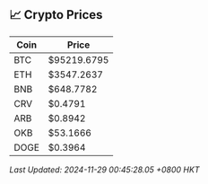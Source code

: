 ## 📈 Crypto Prices

| Coin | Price |
| ---- | ----- |
| BTC | $95219.6795 |
| ETH | $3547.2637 |
| BNB | $648.7782 |
| CRV | $0.4791 |
| ARB | $0.8942 |
| OKB | $53.1666 |
| DOGE | $0.3964 |

_Last Updated: 2024-11-29 00:45:28.05 +0800 HKT_